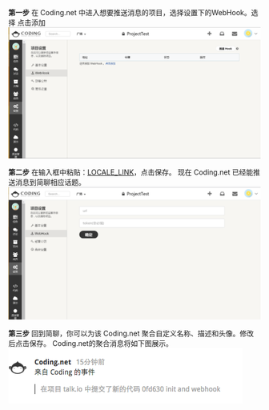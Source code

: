 
**第一步** 在 Coding.net 中进入想要推送消息的项目，选择设置下的WebHook。选择 点击添加
![](/images/inte-guide/sample-coding-1.png)

**第二步** 在输入框中粘贴：[LOCALE_LINK](LOCALE_LINK)，点击保存。
现在 Coding.net 已经能推送消息到简聊相应话题。
![](/images/inte-guide/sample-coding-2.png)

**第三步** 回到简聊，你可以为该 Coding.net 聚合自定义名称、描述和头像。修改后点击保存。
Coding.net的聚合消息将如下图展示。
![](/images/inte-guide/notice-coding.png)

